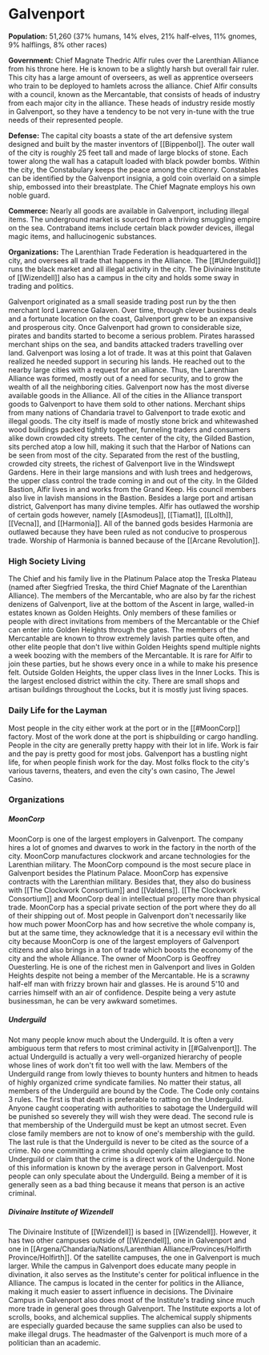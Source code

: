 # Galvenport
**Population:** 51,260 (37% humans, 14% elves, 21% half-elves, 11% gnomes, 9% halflings, 8% other races)

**Government:** Chief Magnate Thedric Alfir rules over the Larenthian Alliance from his throne here. He is known to be a slightly harsh but overall fair ruler. This city has a large amount of overseers, as well as apprentice overseers who train to be deployed to hamlets across the alliance. Chief Alfir consults with a council, known as the Mercantable, that consists of heads of industry from each major city in the alliance. These heads of industry reside mostly in Galvenport, so they have a tendency to be not very in-tune with the true needs of their represented people.

**Defense:** The capital city boasts a state of the art defensive system designed and built by the master inventors of [[Bippenbol]]. The outer wall of the city is roughly 25 feet tall and made of large blocks of stone. Each tower along the wall has a catapult loaded with black powder bombs. Within the city, the Constabulary keeps the peace among the citizenry. Constables can be identified by the Galvenport insignia, a gold coin overlaid on a simple ship, embossed into their breastplate. The Chief Magnate employs his own noble guard.

**Commerce:** Nearly all goods are available in Galvenport, including illegal items. The underground market is sourced from a thriving smuggling empire on the sea. Contraband items include certain black powder devices, illegal magic items, and hallucinogenic substances.

**Organizations:** The Larenthian Trade Federation is headquartered in the city, and oversees all trade that happens in the Alliance. The [[#Underguild]] runs the black market and all illegal activity in the city. The Divinaire Institute of [[Wizendell]] also has a campus in the city and holds some sway in trading and politics.

Galvenport originated as a small seaside trading post run by the then merchant lord Lawrence Galaven. Over time, through clever business deals and a fortunate location on the coast, Galvenport grew to be an expansive and prosperous city. Once Galvenport had grown to considerable size, pirates and bandits started to become a serious problem. Pirates harassed merchant ships on the sea, and bandits attacked traders travelling over land. Galvenport was losing a lot of trade. It was at this point that Galaven realized he needed support in securing his lands. He reached out to the nearby large cities with a request for an alliance. Thus, the Larenthian Alliance was formed, mostly out of a need for security, and to grow the wealth of all the neighboring cities.
Galvenport now has the most diverse available goods in the Alliance. All of the cities in the Alliance transport goods to Galvenport to have them sold to other nations. Merchant ships from many nations of Chandaria travel to Galvenport to trade exotic and illegal goods.
The city itself is made of mostly stone brick and whitewashed wood buildings packed tightly together, funneling traders and consumers alike down crowded city streets. The center of the city, the Gilded Bastion, sits perched atop a low hill, making it such that the Harbor of Nations can be seen from most of the city. Separated from the rest of the bustling, crowded city streets, the richest of Galvenport live in the Windswept Gardens. Here in their large mansions and with lush trees and hedgerows, the upper class control the trade coming in and out of the city. In the Gilded Bastion, Alfir lives in and works from the Grand Keep. His council members also live in lavish mansions in the Bastion.
Besides a large port and artisan district, Galvenport has many divine temples. Alfir has outlawed the worship of certain gods however, namely [[Asmodeus]], [[Tiamat]], [[Lolth]], [[Vecna]], and [[Harmonia]]. All of the banned gods besides Harmonia are outlawed because they have been ruled as not conducive to prosperous trade. Worship of Harmonia is banned because of the [[Arcane Revolution]].
### High Society Living
The Chief and his family live in the Platinum Palace atop the Treska Plateau (named after Siegfried Treska, the third Chief Magnate of the Larenthian Alliance). The members of the Mercantable, who are also by far the richest denizens of Galvenport, live at the bottom of the Ascent in large, walled-in estates known as Golden Heights. Only members of these families or people with direct invitations from members of the Mercantable or the Chief can enter into Golden Heights through the gates. The members of the Mercantable are known to throw extremely lavish parties quite often, and other elite people that don't live within Golden Heights spend multiple nights a week boozing with the members of the Mercantable. It is rare for Alfir to join these parties, but he shows every once in a while to make his presence felt.
Outside Golden Heights, the upper class lives in the Inner Locks. This is the largest enclosed district within the city. There are small shops and artisan buildings throughout the Locks, but it is mostly just living spaces.

### Daily Life for the Layman
Most people in the city either work at the port or in the [[#MoonCorp]]  factory. Most of the work done at the port is shipbuilding or cargo handling. People in the city are generally pretty happy with their lot in life. Work is fair and the pay is pretty good for most jobs. Galvenport has a bustling night life, for when people finish work for the day. Most folks flock to the city's various taverns, theaters, and even the city's own casino, The Jewel Casino.

### Organizations
##### MoonCorp
MoonCorp is one of the largest employers in Galvenport. The company hires a lot of gnomes and dwarves to work in the factory in the north of the city. MoonCorp manufactures clockwork and arcane technologies for the Larenthian military. The MoonCorp compound is the most secure place in Galvenport besides the Platinum Palace.
MoonCorp has expensive contracts with the Larenthian military. Besides that, they also do business with [[The Clockwork Consortium]] and [[Valdens]]. [[The Clockwork Consortium]] and MoonCorp deal in intellectual property more than physical trade. MoonCorp has a special private section of the port where they do all of their shipping out of.
Most people in Galvenport don't necessarily like how much power MoonCorp has and how secretive the whole company is, but at the same time, they acknowledge that it is a necessary evil within the city because MoonCorp is one of the largest employers of Galvenport citizens and also brings in a ton of trade which boosts the economy of the city and the whole Alliance.
The owner of MoonCorp is Geoffrey Ouesterling. He is one of the richest men in Galvenport and lives in Golden Heights despite not being a member of the Mercantable. He is a scrawny half-elf man with frizzy brown hair and glasses. He is around 5'10 and carries himself with an air of confidence. Despite being a very astute businessman, he can be very awkward sometimes.

##### Underguild
Not many people know much about the Underguild. It is often a very ambiguous term that refers to most criminal activity in [[#Galvenport]]. The actual Underguild is actually a very well-organized hierarchy of people whose lines of work don't fit too well with the law. Members of the Underguild  range from lowly thieves to bounty hunters and hitmen to heads of highly organized crime syndicate families. No matter their status, all members of the Underguild are bound by the Code. The Code only contains 3 rules. The first is that death is preferable to ratting on the Underguild. Anyone caught cooperating with authorities to sabotage the Underguild will be punished so severely they will wish they were dead. The second rule is that membership of the Underguild must be kept an utmost secret. Even close family members are not to know of one's membership with the guild. The last rule is that the Underguild is never to be cited as the source of a crime. No one committing a crime should openly claim allegiance to the Underguild or claim that the crime is a direct work of the Underguild.
None of this information is known by the average person in Galvenport. Most people can only speculate about the Underguild. Being a member of it is generally seen as a bad thing because it means that person is an active criminal. 

##### Divinaire Institute of Wizendell
The Divinaire Institute of [[Wizendell]] is based in [[Wizendell]]. However, it has two other campuses outside of [[Wizendell]], one in Galvenport and one in [[Argena/Chandaria/Nations/Larenthian Alliance/Provinces/Holfirth Province/Holfirth]]. Of the satellite campuses, the one in Galvenport is much larger. While the campus in Galvenport does educate many people in divination, it also serves as the Institute's center for political influence in the Alliance. The campus is located in the center for politics in the Alliance, making it much easier to assert influence in decisions.
The Divinaire Campus in Galvenport also does most of the Institute's trading since much more trade in general goes through Galvenport. The Institute exports a lot of scrolls, books, and alchemical supplies. The alchemical supply shipments are especially guarded because the same supplies can also be used to make illegal drugs.
The headmaster of the Galvenport is much more of a politician than an academic. 